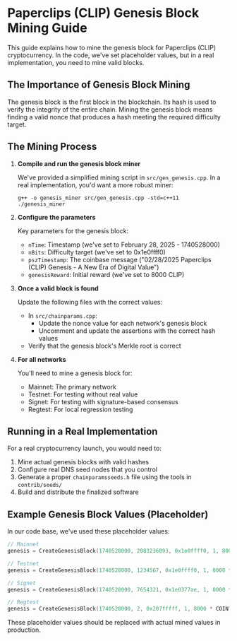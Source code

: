 # Paperclips (CLIP) Genesis Block Mining Guide

This guide explains how to mine the genesis block for Paperclips (CLIP) cryptocurrency. In the code, we've set placeholder values, but in a real implementation, you need to mine valid blocks.

## The Importance of Genesis Block Mining

The genesis block is the first block in the blockchain. Its hash is used to verify the integrity of the entire chain. Mining the genesis block means finding a valid nonce that produces a hash meeting the required difficulty target.

## The Mining Process

1. **Compile and run the genesis block miner**

   We've provided a simplified mining script in `src/gen_genesis.cpp`. In a real implementation, you'd want a more robust miner:

   ```
   g++ -o genesis_miner src/gen_genesis.cpp -std=c++11
   ./genesis_miner
   ```

2. **Configure the parameters**

   Key parameters for the genesis block:
   - `nTime`: Timestamp (we've set to February 28, 2025 - 1740528000)
   - `nBits`: Difficulty target (we've set to 0x1e0ffff0)
   - `pszTimestamp`: The coinbase message ("02/28/2025 Paperclips (CLIP) Genesis - A New Era of Digital Value")
   - `genesisReward`: Initial reward (we've set to 8000 CLIP)

3. **Once a valid block is found**

   Update the following files with the correct values:
   - In `src/chainparams.cpp`:
     - Update the nonce value for each network's genesis block
     - Uncomment and update the assertions with the correct hash values
   - Verify that the genesis block's Merkle root is correct

4. **For all networks**

   You'll need to mine a genesis block for:
   - Mainnet: The primary network
   - Testnet: For testing without real value
   - Signet: For testing with signature-based consensus
   - Regtest: For local regression testing

## Running in a Real Implementation

For a real cryptocurrency launch, you would need to:

1. Mine actual genesis blocks with valid hashes
2. Configure real DNS seed nodes that you control
3. Generate a proper `chainparamsseeds.h` file using the tools in `contrib/seeds/`
4. Build and distribute the finalized software

## Example Genesis Block Values (Placeholder)

In our code base, we've used these placeholder values:

```cpp
// Mainnet
genesis = CreateGenesisBlock(1740528000, 2083236893, 0x1e0ffff0, 1, 8000 * COIN);

// Testnet
genesis = CreateGenesisBlock(1740528000, 1234567, 0x1e0ffff0, 1, 8000 * COIN);

// Signet
genesis = CreateGenesisBlock(1740528000, 7654321, 0x1e0377ae, 1, 8000 * COIN);

// Regtest
genesis = CreateGenesisBlock(1740528000, 2, 0x207fffff, 1, 8000 * COIN);
```

These placeholder values should be replaced with actual mined values in production.